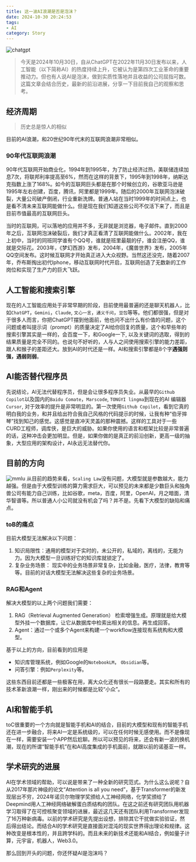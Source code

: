 ```yaml
---
title: 这一波AI浪潮是否是泡沫？
date: 2024-10-30 20:24:53
tags:
- AI
category: Story
---
```


![chatgpt](https://assets.datamation.com/uploads/2023/05/dm-how-to-use-chatgpt-696x464.png)

> 今天是2024年10月30日，自从ChatGPT在2022年11月30日发布以来，人工智能（以下简称AI）的热度持续上升，它被认为是第四次工业革命的重要推动力。但也有人说AI是泡沫，做到实质性落地并且收益的公司屈指可数。这篇文章会结合历史，最新的前沿进展，分享一下目前我自己的观察和思考。

<!--more-->
## 经济周期

> 历史总是惊人的相似

目前的AI浪潮，和20世纪90年代末的互联网浪潮非常相似。

### 90年代互联网浪潮

90年代互联网开始商业化，1994年到1995年，为了防止经济过热，美联储连续加息7次，将联邦利率提高至6%，然而在这样的背景下，1995年到1998年，纳斯达克指数上涨了168%。如今的互联网巨头都是在那个时候创立的，谷歌亚马逊是1995年左右创建，百度，腾讯，阿里都是1999年。随后的2000年互联网泡沫破裂，大量公司破产倒闭，行业重新洗牌。普通人站在当时1999年的时间点上，也是看不清未来互联网能做什么。但是现在我们知道这些公司不仅活下来了，而且是目前市值最高的互联网巨头。

当时的互联网，可以落地的应用并不多，无非就是浏览器，电子邮件。直到2000年之后，互联网泡沫破裂后，我们才真正看清了互联网能做什么。2002年，我在上初中，当时的同班同学谁有个QQ号，谁就是班里最靓的仔，谁会注册QQ，谁就是交际花。2003年，《梦幻西游》发布，2004年，《魔兽世界》发布，2005年QQ空间发布。这时候互联网才开始真正进入大众视野。当然这还没完，随着2007年，乔布斯掏出初代Iphone，移动互联网时代开启，互联网创造了无数新的工作岗位和实现了生产力的巨大飞跃。

## 人工智能和搜索引擎

现在的人工智能应用处于非常早期的阶段，目前使用最普遍的还是聊天机器人，比如`ChatGPT`，`Gemini`，`Claude`, `文心一言`，`通义千问`，`豆包`等等。他们都很强，但是对于很多人而言，你把ChatGPT摆到他面前，他也问不出什么有价值的问题，这个问题或者叫提示词（prompt）的质量决定了AI给你回复的质量，这个和早些年的搜索引擎其实是一样的，会百度一下，和Google一下, 以及关键词的选取，得到的结果质量是完全不同的。也说句不好听的，人与人之间使用搜索引擎的能力差距，跟人和猴子的差距还大。放到AI的时代还是一样。AI和搜索引擎都是8个字**遇强则强，遇弱则弱**。

## AI能否替代程序员

先说结论，AI无法代替程序员，但是会让很多程序员失业。从最早的`Github Copilot`以及国内的`Baidu Comate`，`Marscode`, `TONGYI lingma`到现在的AI 编辑器`Cursor`, 对于效率的提升是非常明显的。第一次使用`Github Copilot`，看到它真的明白我的业务，和并且给出符合我自己风格的代码提示的时候，让我有种“伯牙摔琴”找到知己的感觉。这感觉是直冲天灵盖的那种震撼。这样的工具对于一些CURD工程师，调库侠，是巨大的威胁。如果你使用的语言和框架比较是非常普遍的话，这种冲击会更加明显。但是，如果你做的是真正的前沿创新，更高一级的抽象，大型应用的架构设计，AI永远无法替代你。

## 目前的方向

![mmlu](/images/20241030_mmlu.png)
从目前的趋势来看，`Scaling Law`没有问题，大模型就是参数越大，能力越强。但是由于大模型训练的算力需求巨大，可以预见的未来都是少数巨头和独角兽公司有能力自己训练，比如谷歌，meta，百度，阿里，OpenAI，月之暗面，清华智谱等。所以普通人小公司就没有机会了吗？并不是。先看下大模型的缺陷和痛点。

### toB的痛点

目前大模型无法解决以下问题：

1. 知识局限性：通用的模型对于实时的，未公开的，私域的，离线的，无能为力。因为大模型一旦训练好它的知识库就锁定了。
2. 复杂业务场景： 现实中的业务场景非常复杂，比如金融，医疗，法律，教育等等。目前的对话大模型无法解决这些复杂的业务场景。

### RAG和Agent

解决大模型的以上两个问题我们需要：
1. RAG（Retrieval Augmented Generation） 检索增强生成。原理就是给大模型外挂一个数据库，让它从数据库中检索出相关的信息。再生成回答。
2. Agent：通过一个或多个Agent来构建一个workflow连接现有系统构和大模型。

基于以上的方向，目前看到的应用是

- 知识库管理系统，例如Google的`NotebookLM`， `Obsidian`等。
- 问答引擎：例如`Perplexity`等。

这些东西目前还都是一些极客在用，离大众化还有很长一段路要走。其实和所有的技术革新浪潮一样，刚出来的时候都是比较“小众”。

## AI和智能手机

toC很重要的一个方向就是智能手机和AI的结合，目前的大模型和现有的智能手机还在进一步融合，将来AI一定是系统级的，可以在任何时候无感使用。而不是像现在一样，需要安装一个APP然后尬聊。所以可以预见的将来，还会有新一波的换机潮，现在的所谓“智能手机”在和AI高度集成的手机面前，就跟以前的诺基亚一样。

## 学术研究的进展

AI在学术领域的帮助，可以说是带来了一种全新的研究范式。为什么这么说呢？自从2017年那片神级的论文“Attention is all you need”，基于Transformer的新发现层出不穷，2024年诺贝尔物理学奖颁给人工神经网络，化学奖颁给了Deepmind用人工神经网络破解蛋白质结构的团队。在这之前还有研究团队用机器学习取得了在可控核聚变领域的进展，最近这几天还有团队利用Transformer发现了16万种新病毒。以前的学术研究是先提出设想，排除其它干扰做实验验证，然后得出结论。而结合AI的学术研究是直接面对混沌的现实世界得出理论和规律。这种改变是根本性的，并且跨学科的。而且未来的新技术还能和AI结合，例如量子计算，元宇宙，机器人，Web3.0。

那么回到开头的问题，你还怀疑AI是泡沫吗？







